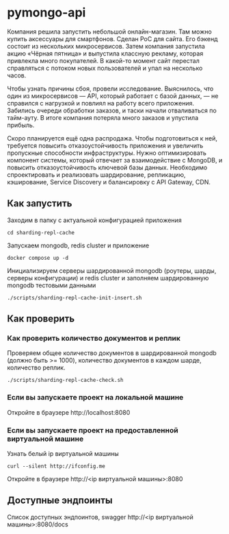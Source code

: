 # pymongo-api

Компания решила запустить небольшой онлайн-магазин. Там можно купить аксессуары для смартфонов. Сделан PоC для сайта. Его бэкенд состоит из нескольких микросервисов. 
Затем компания запустила акцию «Чёрная пятница» и выпустила классную рекламу, которая привлекла много покупателей. В какой-то момент сайт перестал справляться с потоком новых пользователей и упал на несколько часов.

Чтобы узнать причины сбоя, провели исследование. Выяснилось, что один из микросервисов — API, который работает с базой данных, — не справился с нагрузкой и повлиял на работу всего приложения. Забились очереди обработки заказов, и таски начали отваливаться по тайм-ауту. В итоге компания потеряла много заказов и упустила прибыль. 

Скоро планируется ещё одна распродажа. Чтобы подготовиться к ней, требуется повысить отказоустойчивость приложения и увеличить пропускные способности инфраструктуры. Нужно оптимизировать компонент системы, который отвечает за взаимодействие с MongoDB, и повысить отказоустойчивость ключевой базы данных.
Необходимо спроектировать и реализовать шардирование, репликацию, кэширование, Service Discovery и балансировку с API Gateway, CDN.

## Как запустить

Заходим в папку с актуальной конфигурацией приложения

```shell
cd sharding-repl-cache
```

Запускаем mongodb, redis cluster и приложение

```shell
docker compose up -d
```

Инициализируем серверы шардированной mongodb (роутеры, шарды, серверы конфигурации) и redis cluster и заполняем шардированную mongodb тестовыми данными

```shell
./scripts/sharding-repl-cache-init-insert.sh
```

## Как проверить

### Как проверить количество документов и реплик

Проверяем общее количество документов в шардированной mongodb (должно быть >= 1000), количество документов в каждом шарде, количество реплик.

```shell
./scripts/sharding-repl-cache-check.sh
```

### Если вы запускаете проект на локальной машине

Откройте в браузере http://localhost:8080

### Если вы запускаете проект на предоставленной виртуальной машине

Узнать белый ip виртуальной машины

```shell
curl --silent http://ifconfig.me
```

Откройте в браузере http://<ip виртуальной машины>:8080

## Доступные эндпоинты

Список доступных эндпоинтов, swagger http://<ip виртуальной машины>:8080/docs
